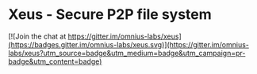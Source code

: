 # Xeus - Secure P2P file system

[![Join the chat at https://gitter.im/omnius-labs/xeus](https://badges.gitter.im/omnius-labs/xeus.svg)](https://gitter.im/omnius-labs/xeus?utm_source=badge&utm_medium=badge&utm_campaign=pr-badge&utm_content=badge)
